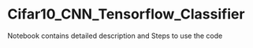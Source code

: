 # Cifar10_CNN_Tensorflow_Classifier
Notebook contains detailed description and Steps to use the code
